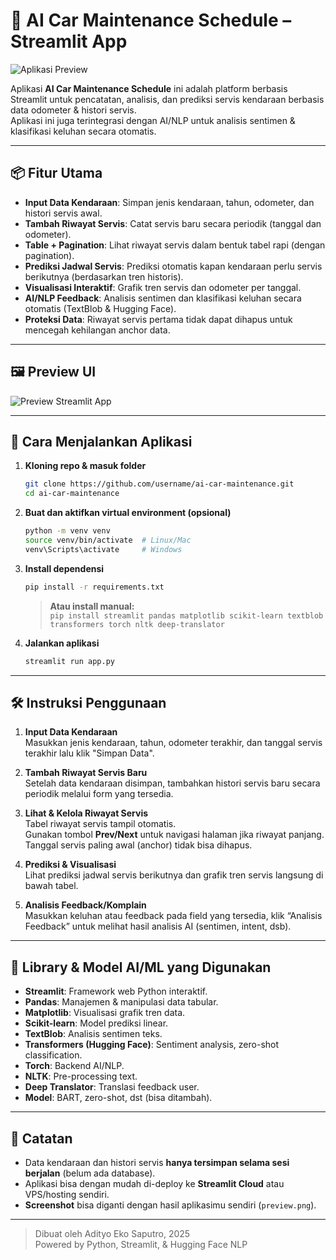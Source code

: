 # 🚗 AI Car Maintenance Schedule – Streamlit App

![Aplikasi Preview](preview.png)

Aplikasi **AI Car Maintenance Schedule** ini adalah platform berbasis Streamlit untuk pencatatan, analisis, dan prediksi servis kendaraan berbasis data odometer & histori servis.  
Aplikasi ini juga terintegrasi dengan AI/NLP untuk analisis sentimen & klasifikasi keluhan secara otomatis.

---

## 📦 Fitur Utama

- **Input Data Kendaraan**: Simpan jenis kendaraan, tahun, odometer, dan histori servis awal.
- **Tambah Riwayat Servis**: Catat servis baru secara periodik (tanggal dan odometer).
- **Table + Pagination**: Lihat riwayat servis dalam bentuk tabel rapi (dengan pagination).
- **Prediksi Jadwal Servis**: Prediksi otomatis kapan kendaraan perlu servis berikutnya (berdasarkan tren historis).
- **Visualisasi Interaktif**: Grafik tren servis dan odometer per tanggal.
- **AI/NLP Feedback**: Analisis sentimen dan klasifikasi keluhan secara otomatis (TextBlob & Hugging Face).
- **Proteksi Data**: Riwayat servis pertama tidak dapat dihapus untuk mencegah kehilangan anchor data.

---

## 🖼️ Preview UI

![Preview Streamlit App](preview.png)

---

## 🚀 Cara Menjalankan Aplikasi

1. **Kloning repo & masuk folder**
    ```bash
    git clone https://github.com/username/ai-car-maintenance.git
    cd ai-car-maintenance
    ```

2. **Buat dan aktifkan virtual environment (opsional)**
    ```bash
    python -m venv venv
    source venv/bin/activate  # Linux/Mac
    venv\Scripts\activate     # Windows
    ```

3. **Install dependensi**
    ```bash
    pip install -r requirements.txt
    ```
    > **Atau install manual:**  
    > `pip install streamlit pandas matplotlib scikit-learn textblob transformers torch nltk deep-translator`

4. **Jalankan aplikasi**
    ```bash
    streamlit run app.py
    ```

---

## 🛠️ Instruksi Penggunaan

1. **Input Data Kendaraan**  
   Masukkan jenis kendaraan, tahun, odometer terakhir, dan tanggal servis terakhir lalu klik "Simpan Data".

2. **Tambah Riwayat Servis Baru**  
   Setelah data kendaraan disimpan, tambahkan histori servis baru secara periodik melalui form yang tersedia.

3. **Lihat & Kelola Riwayat Servis**  
   Tabel riwayat servis tampil otomatis.  
   Gunakan tombol **Prev/Next** untuk navigasi halaman jika riwayat panjang.  
   Tanggal servis paling awal (anchor) tidak bisa dihapus.

4. **Prediksi & Visualisasi**  
   Lihat prediksi jadwal servis berikutnya dan grafik tren servis langsung di bawah tabel.

5. **Analisis Feedback/Komplain**  
   Masukkan keluhan atau feedback pada field yang tersedia, klik “Analisis Feedback” untuk melihat hasil analisis AI (sentimen, intent, dsb).

---

## 🧰 Library & Model AI/ML yang Digunakan

- **Streamlit**: Framework web Python interaktif.
- **Pandas**: Manajemen & manipulasi data tabular.
- **Matplotlib**: Visualisasi grafik tren data.
- **Scikit-learn**: Model prediksi linear.
- **TextBlob**: Analisis sentimen teks.
- **Transformers (Hugging Face)**: Sentiment analysis, zero-shot classification.
- **Torch**: Backend AI/NLP.
- **NLTK**: Pre-processing text.
- **Deep Translator**: Translasi feedback user.
- **Model**: BART, zero-shot, dst (bisa ditambah).

---

## 📝 Catatan

- Data kendaraan dan histori servis **hanya tersimpan selama sesi berjalan** (belum ada database).
- Aplikasi bisa dengan mudah di-deploy ke **Streamlit Cloud** atau VPS/hosting sendiri.
- **Screenshot** bisa diganti dengan hasil aplikasimu sendiri (`preview.png`).

---

> Dibuat oleh Adityo Eko Saputro, 2025  
> Powered by Python, Streamlit, & Hugging Face NLP

